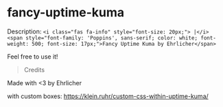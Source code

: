# fancy-uptime-kuma

Description:
```<i class="fas fa-info" style="font-size: 20px;"> |</i> <span style="font-family: 'Poppins', sans-serif; color: white; font-weight: 500; font-size: 17px;">Fancy Uptime Kuma by Ehrlicher</span>```

Feel free to use it!

> Credits

Made with <3 by Ehrlicher

with custom boxes: https://klein.ruhr/custom-css-within-uptime-kuma/
